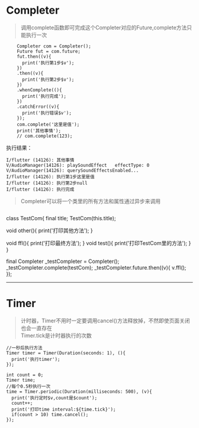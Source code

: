 # Completer
> 调用complete函数即可完成这个Completer对应的Future,complete方法只能执行一次
``` 
    Completer com = Completer();
    Future fut = com.future;
    fut.then((v){
      print('执行第1步$v');
    })
    .then((v){
      print('执行第2步$v');
    })
    .whenComplete((){
      print('执行完成');
    })
    .catchError((v){
      print('执行错误$v');
    });
    com.complete('这里是值');
    print('其他事情');
    // com.complete(123);
```                
执行结果：
```
I/flutter (14126): 其他事情
V/AudioManager(14126): playSoundEffect   effectType: 0
V/AudioManager(14126): querySoundEffectsEnabled...
I/flutter (14126): 执行第1步这里是值
I/flutter (14126): 执行第2步null
I/flutter (14126): 执行完成
```
> Completer可以将一个类里的所有方法和属性通过异步来调用
```

```
class TestCom{
  final title;
  TestCom(this.title);
  
  void other(){
    print('打印其他方法');
  }

  void ffl(){
    print('打印最终方法');
  }
  void test(){
    print('打印TestCom里的方法');
  }
}

final Completer<TestCom> _testCompleter = Completer<TestCom>();
_testCompleter.complete(testCom);
_testCompleter.future.then((v){
  v.ffl();
});    
***

# Timer
>计时器，Timer不用时一定要调用cancel()方法释放掉，不然即使页面关闭也会一直存在  
Timer.tick是计时器执行的次数
```
//一秒后执行方法
Timer timer = Timer(Duration(seconds: 1), (){
  print('执行timer');
});

int count = 0;
Timer time;
//每个0.5秒执行一次
time = Timer.periodic(Duration(milliseconds: 500), (v){
  print('执行定时$v,count是$count');
  count++;
  print('打印time interval:${time.tick}');
  if(count > 10) time.cancel();
});
```
